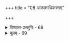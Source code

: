 +++
title = "08 आकाशाधिकरणम्"

+++

<details><summary>विश्वास-प्रस्तुतिः - 69</summary>

69.अत्राकाशस्त्वशेषप्रभवविलयभूस्साम्नि दृष्टस्स्वनाम्ना  
निर्दिष्टस्तैत्तिरीयेऽप्यनितरजनितस्स्वात्मनस्सम्भवोक्त्या।  
मैवं सिद्धानुवादो ह्ययमथ च परप्राप्यतादिर्न तस्मिं-  
स्तत्कर्तात्मा विपश्चिच्छ्रुत इति विहिता स्वात्मनस्तत्प्रसूतिः॥
</details>

<details><summary>मूलम् - 69</summary>

69.अत्राकाशस्त्वशेषप्रभवविलयभूस्साम्नि दृष्टस्स्वनाम्ना  
निर्दिष्टस्तैत्तिरीयेऽप्यनितरजनितस्स्वात्मनस्सम्भवोक्त्या।  
मैवं सिद्धानुवादो ह्ययमथ च परप्राप्यतादिर्न तस्मिं-  
स्तत्कर्तात्मा विपश्चिच्छ्रुत इति विहिता स्वात्मनस्तत्प्रसूतिः॥
</details>